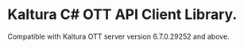 # Kaltura C# OTT API Client Library.
Compatible with Kaltura OTT server version 6.7.0.29252 and above.

